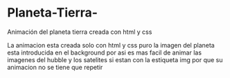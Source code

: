 # Planeta-Tierra-
Animación del planeta tierra creada con html y css 

La animacion esta creada solo con html y css puro la imagen del planeta esta introducida en el background por asi es mas facil de animar las imagenes del hubble y los satelites 
si estan con la estiqueta img  por que su animacion no se tiene que repetir 
